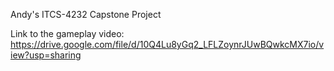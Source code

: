 Andy's ITCS-4232 Capstone Project

Link to the gameplay video: 
https://drive.google.com/file/d/10Q4Lu8yGq2_LFLZoynrJUwBQwkcMX7io/view?usp=sharing
